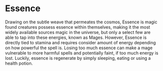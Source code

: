 # Essence

Drawing on the subtle weave that permeates the cosmos, Essence is magic found creatures possess essence within themselves, making it the most widely available sources magic in the universe, but only a select few are able to tap into these energies, known as Mages. However, Essence is directly tied to stamina and requires consider amount of energy depending on how powerful the spell is. Losing too much essence can make a mage vulnerable to more harmful spells and potentially faint, if too much energy is lost. Luckily, essence is regenerate by simply sleeping, eating or using a health potion.
